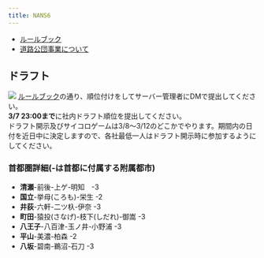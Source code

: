 ```yaml
---
title: NANS6
---
```


- [ルールブック](rule)
- [道路公団事業について](highway)

## ドラフト
![](https://cdn.discordapp.com/attachments/394479882224271370/684392773641568256/NANS6.png)
[ルールブック](rule)の通り、順位付けをしてサーバー管理者にDMで提出してください。  
**3/7 23:00まで**に社内ドラフト順位を提出してください。  
ドラフト開示及びサイコロゲームは3/8～3/12のどこかでやります。期間内の日付を近日中に決定しますので、各社最低一人はドラフト開示時に参加するようにしてください。

### 首都圏詳細(-は首都に付属する附属都市)

- **清瀬**-前後-上ゲ-明知　-3
- **国立**-挙母(ころも)-栄生 -2
- **井荻**-六軒-二ツ杁-伊奈 -3
- **町田**-猿投(さなげ)-枝下(しだれ)-御嵩 -3
- **八王子**-八百津-玉ノ井-小野浦 -3
- **平山**-美濃-柏森 -2
- **八坂**-碧南-鵜沼-石刀 -3
